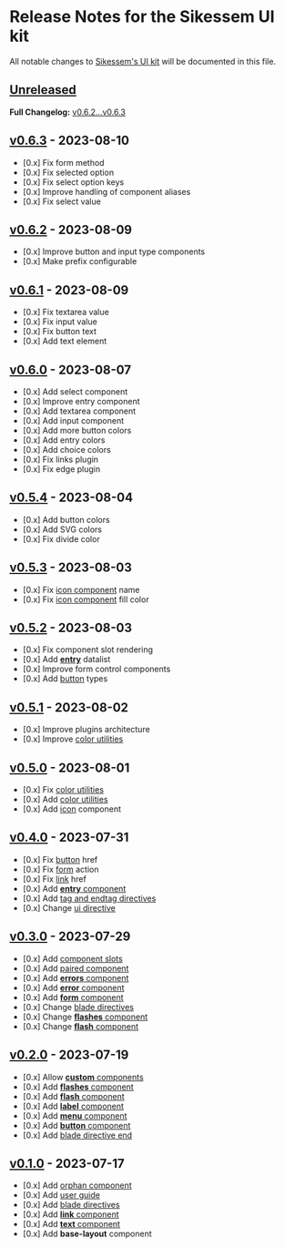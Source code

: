 # Release Notes for the Sikessem UI kit

All notable changes to [Sikessem's UI kit](https://github.com/sikessem/ui) will be documented in this file.

## [Unreleased](https://github.com/sikessem/ui/compare/v0.6.3...HEAD)

**Full Changelog:** [v0.6.2...v0.6.3](https://github.com/sikessem/ui/compare/v0.6.1...v0.6.3)

## [v0.6.3](https://github.com/sikessem/ui/releases/tag/v0.6.3) - 2023-08-10

- [0.x] Fix form method
- [0.x] Fix selected option
- [0.x] Fix select option keys
- [0.x] Improve handling of component aliases
- [0.x] Fix select value

## [v0.6.2](https://github.com/sikessem/ui/releases/tag/v0.6.2) - 2023-08-09

- [0.x] Improve button and input type components
- [0.x] Make prefix configurable

## [v0.6.1](https://github.com/sikessem/ui/releases/tag/v0.6.1) - 2023-08-09

- [0.x] Fix textarea value
- [0.x] Fix input value
- [0.x] Fix button text
- [0.x] Add text element

## [v0.6.0](https://github.com/sikessem/ui/releases/tag/v0.6.0) - 2023-08-07

- [0.x] Add select component
- [0.x] Improve entry component
- [0.x] Add textarea component
- [0.x] Add input component
- [0.x] Add more button colors
- [0.x] Add entry colors
- [0.x] Add choice colors
- [0.x] Fix links plugin
- [0.x] Fix edge plugin

## [v0.5.4](https://github.com/sikessem/ui/releases/tag/v0.5.4) - 2023-08-04

- [0.x] Add button colors
- [0.x] Add SVG colors
- [0.x] Fix divide color

## [v0.5.3](https://github.com/sikessem/ui/releases/tag/v0.5.3) - 2023-08-03

- [0.x] Fix [icon component](https://github.com/sikessem/ui#icon-component) name
- [0.x] Fix [icon component](https://github.com/sikessem/ui#icon-component) fill color

## [v0.5.2](https://github.com/sikessem/ui/releases/tag/v0.5.2) - 2023-08-03

- [0.x] Fix component slot rendering
- [0.x] Add [**entry**](https://github.com/sikessem/ui#entry-component) datalist
- [0.x] Improve form control components
- [0.x] Add [button](https://github.com/sikessem/ui#button-component) types

## [v0.5.1](https://github.com/sikessem/ui/releases/tag/v0.5.1) - 2023-08-02

- [0.x] Improve plugins architecture
- [0.x] Improve [color utilities](https://github.com/sikessem/ui#color-utilities)

## [v0.5.0](https://github.com/sikessem/ui/releases/tag/v0.5.0) - 2023-08-01

- [0.x] Fix [color utilities](https://github.com/sikessem/ui#color-utilities)
- [0.x] Add [color utilities](https://github.com/sikessem/ui#color-utilities)
- [0.x] Add [icon](https://github.com/sikessem/ui#icon-component) component

## [v0.4.0](https://github.com/sikessem/ui/releases/tag/v0.4.0) - 2023-07-31

- [0.x] Fix [button](https://github.com/sikessem/ui#button-component) href
- [0.x] Fix [form](https://github.com/sikessem/ui#form-component) action
- [0.x] Fix [link](https://github.com/sikessem/ui#link-component) href
- [0.x] Add [**entry** component](https://github.com/sikessem/ui#entry-component)
- [0.x] Add [tag and endtag directives](https://github.com/sikessem/ui#blade-directives)
- [0.x] Change [ui directive](https://github.com/sikessem/ui#blade-directives)

## [v0.3.0](https://github.com/sikessem/ui/releases/tag/v0.3.0) - 2023-07-29

- [0.x] Add [component slots](https://github.com/sikessem/ui#component-slots)
- [0.x] Add [paired component](https://github.com/sikessem/ui#component-tags)
- [0.x] Add [**errors** component](https://github.com/sikessem/ui#errors-component)
- [0.x] Add [**error** component](https://github.com/sikessem/ui#error-component)
- [0.x] Add [**form** component](https://github.com/sikessem/ui#form-component)
- [0.x] Change [blade directives](https://github.com/sikessem/ui#blade-directives)
- [0.x] Change [**flashes** component](https://github.com/sikessem/ui#flashes-component)
- [0.x] Change [**flash** component](https://github.com/sikessem/ui#flash-component)

## [v0.2.0](https://github.com/sikessem/ui/releases/tag/v0.2.0) - 2023-07-19

- [0.x] Allow [**custom** components](https://github.com/sikessem/ui#-custom-components)
- [0.x] Add [**flashes** component](https://github.com/sikessem/ui#flashes-component)
- [0.x] Add [**flash** component](https://github.com/sikessem/ui#flash-component)
- [0.x] Add [**label** component](https://github.com/sikessem/ui#label-component)
- [0.x] Add [**menu** component](https://github.com/sikessem/ui#menu-component)
- [0.x] Add [**button** component](https://github.com/sikessem/ui#button-component)
- [0.x] Add [blade directive end](https://github.com/sikessem/ui#blade-directives)

## [v0.1.0](https://github.com/sikessem/ui/releases/tag/v0.1.0) - 2023-07-17

- [0.x] Add [orphan component](https://github.com/sikessem/ui#component-tags)
- [0.x] Add [user guide](https://github.com/sikessem/ui#-usage)
- [0.x] Add [blade directives](https://github.com/sikessem/ui#blade-directives)
- [0.x] Add [**link** component](https://github.com/sikessem/ui#link-component)
- [0.x] Add [**text** component](https://github.com/sikessem/ui#text-component)
- [0.x] Add **base-layout** component
